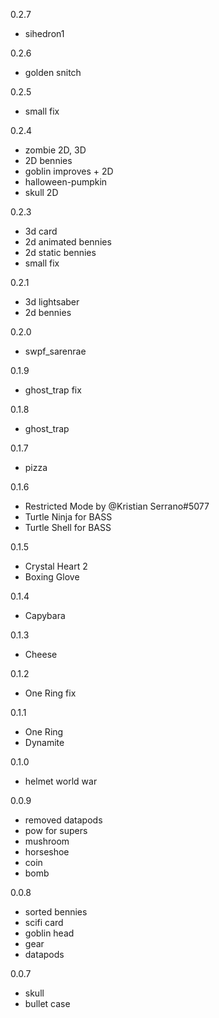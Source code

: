 0.2.7
- sihedron1

0.2.6
- golden snitch

0.2.5
- small fix

0.2.4
- zombie 2D, 3D
- 2D bennies
- goblin improves + 2D
- halloween-pumpkin
- skull 2D

0.2.3
- 3d card
- 2d animated bennies
- 2d static bennies
- small fix 

0.2.1
- 3d lightsaber
- 2d bennies

0.2.0
- swpf_sarenrae

0.1.9
- ghost_trap fix

0.1.8
- ghost_trap

0.1.7
- pizza

0.1.6
- Restricted Mode by @Kristian Serrano#5077 
- Turtle Ninja for BASS
- Turtle Shell for BASS

0.1.5
- Crystal Heart 2
- Boxing Glove

0.1.4
- Capybara

0.1.3
- Cheese

0.1.2
- One Ring fix

0.1.1
- One Ring
- Dynamite

0.1.0
- helmet world war

0.0.9
- removed datapods
- pow for supers
- mushroom
- horseshoe
- coin
- bomb

0.0.8
- sorted bennies
- scifi card
- goblin head
- gear
- datapods

0.0.7
- skull
- bullet case
